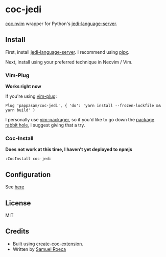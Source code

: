 # coc-jedi

[coc.nvim](https://github.com/neoclide/coc.nvim) wrapper for Python's [jedi-language-server](https://github.com/pappasam/jedi-language-server).

## Install

First, install [jedi-language-server](https://github.com/pappasam/jedi-language-server). I recommend using [pipx](https://github.com/pipxproject/pipx).

Next, install using your preferred technique in Neovim / Vim.

### Vim-Plug

**Works right now**

If you're using [vim-plug](https://github.com/junegunn/vim-plug):

```vim
Plug 'pappasam/coc-jedi', { 'do': 'yarn install --frozen-lockfile && yarn build' }
```

I personally use [vim-packager](https://github.com/kristijanhusak/vim-packager), so if you'd like to go down the [package rabbit hole](https://shapeshed.com/vim-packages/), I suggest giving that a try.

### Coc-Install

**Does not work at this time, I haven't yet deployed to npmjs**

`:CocInstall coc-jedi`

## Configuration

See [here](https://github.com/pappasam/jedi-language-server#configuration)

## License

MIT

## Credits

- Built using [create-coc-extension](https://github.com/fannheyward/create-coc-extension).
- Written by [Samuel Roeca](https://softwarejourneyman.com/pages/about.html#about)
